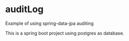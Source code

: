 # auditLog
Example of using spring-data-jpa auditing

This is a spring boot project using postgres as database.

